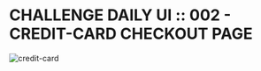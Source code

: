 # CHALLENGE DAILY UI :: 002 - CREDIT-CARD CHECKOUT PAGE

![credit-card](https://user-images.githubusercontent.com/6808728/191596134-08cf03ed-ebf4-4a38-b7f2-e9e502ee0fd8.jpg)


